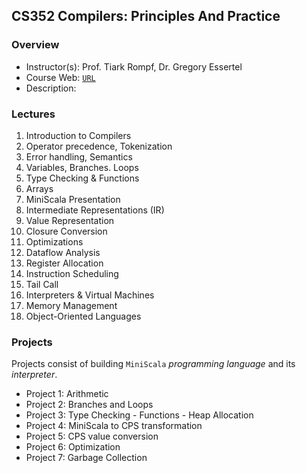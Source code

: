 ## CS352 Compilers: Principles And Practice


### Overview
- Instructor(s): Prof. Tiark Rompf, Dr. Gregory Essertel
- Course Web: [`URL`](https://tiarkrompf.github.io/cs352/)
- Description:



### Lectures
1. Introduction to Compilers
1. Operator precedence, Tokenization
1. Error handling, Semantics
1. Variables, Branches. Loops
1. Type Checking & Functions
1. Arrays
1. MiniScala Presentation
1. Intermediate Representations (IR)
1. Value Representation
1. Closure Conversion
1. Optimizations
1. Dataflow Analysis
1. Register Allocation
1. Instruction Scheduling
1. Tail Call
1. Interpreters & Virtual Machines
1. Memory Management
1. Object-Oriented Languages



### Projects
Projects consist of building `MiniScala` *programming language* and its *interpreter*.
- Project 1: Arithmetic
- Project 2: Branches and Loops
- Project 3: Type Checking - Functions - Heap Allocation
- Project 4: MiniScala to CPS transformation
- Project 5: CPS value conversion
- Project 6: Optimization
- Project 7: Garbage Collection
